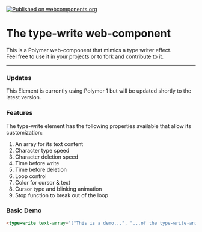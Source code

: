 [![Published on webcomponents.org](https://img.shields.io/badge/webcomponents.org-published-blue.svg)](https://www.webcomponents.org/element/contis2908/type-write)

# The type-write web-component
This is a Polymer web-component that mimics a type writer effect. <br/>
Feel free to use it in your projects or to fork and contribute to it.

----
### Updates
This Element is currently using Polymer 1 but will be updated shortly to the latest version.

### Features
The type-write element has the following properties available that allow its customization:

1. An array for its text content
2. Character type speed
3. Character deletion speed
4. Time before write
5. Time before deletion
6. Loop control
7. Color for cursor & text
8. Cursor type and blinking animation
9. Stop function to break out of the loop


### Basic Demo
<!--
```
<custom-element-demo>
  <template>
    <script src="../webcomponentsjs/webcomponents-lite.js"></script>
    <link rel="import" href="../polymer/polymer.html">
    <link rel="import" href="type-write.html">
    <next-code-block></next-code-block>
  </template>
</custom-element-demo>
```
-->
```html
<type-write text-array='["This is a demo...", "...of the type-write-animation element"]'></type-write>
```
